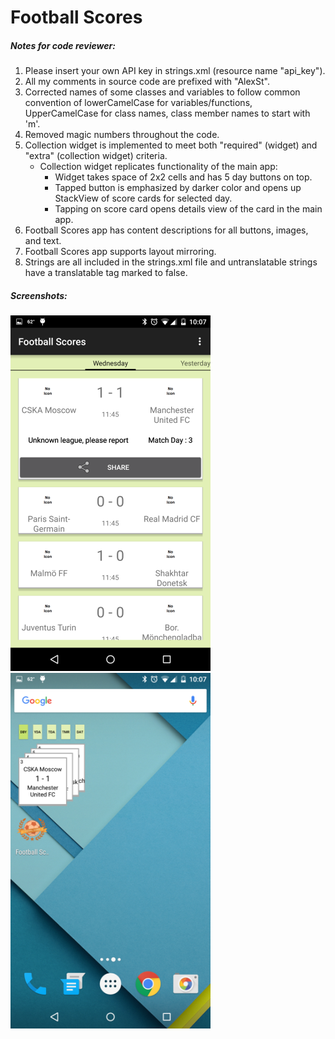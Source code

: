 # Football Scores

##### Notes for code reviewer:

1. Please insert your own API key in strings.xml (resource name "api_key").
2. All my comments in source code are prefixed with "AlexSt".
3. Corrected names of some classes and variables to follow common convention of lowerCamelCase for variables/functions, UpperCamelCase for class names, class member names to start with 'm'.
4. Removed magic numbers throughout the code.
5. Collection widget is implemented to meet both "required" (widget) and "extra" (collection widget) criteria.
   * Collection widget replicates functionality of the main app:
     * Widget takes space of 2x2 cells and has 5 day buttons on top.
     * Tapped button is emphasized by darker color and opens up StackView of score cards for selected day.
     * Tapping on score card opens details view of the card in the main app.
6. Football Scores app has content descriptions for all buttons, images, and text.
7. Football Scores app supports layout mirroring.
8. Strings are all included in the strings.xml file and untranslatable strings have a translatable tag marked to false.

##### Screenshots:
![](../img/screenshot_football_scores_small.png) ![](../img/screenshot_football_scores_widget_small.png)
